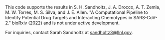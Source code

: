This code supports the results in S. H. Sandholtz, J. A. Drocco, A. T. Zemla, M. W. Torres, M. S. Silva, and J. E. Allen. "A Computational Pipeline to Identify Potential Drug Targets and Interacting Chemotypes in SARS-CoV-2." bioRxiv (2022) and is not under active development. 

For inquiries, contact Sarah Sandholtz at sandholtz3@llnl.gov. 
